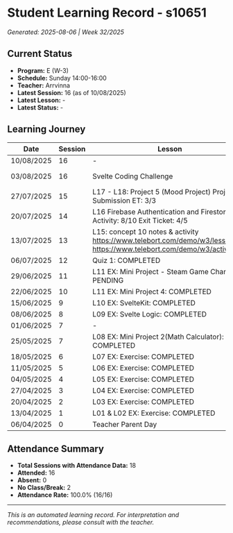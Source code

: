 # Student Learning Record - s10651
*Generated: 2025-08-06 | Week 32/2025*

## Current Status
- **Program:** E (W-3)
- **Schedule:** Sunday 14:00-16:00
- **Teacher:** Arrvinna
- **Latest Session:** 16 (as of 10/08/2025)
- **Latest Lesson:** -
- **Latest Status:** -

## Learning Journey
| Date | Session | Lesson | Attendance | Progress |
|------|---------|--------|------------|----------|
| 10/08/2025 | 16 | - | - | - |
| 03/08/2025 | 16 | Svelte Coding Challenge | Nurafrina | In Progress |
| 27/07/2025 | 15 | L17 - L18: Project 5 (Mood Project) Project Submission ET: 3/3 | Arrvinna | Completed |
| 20/07/2025 | 14 | L16 Firebase Authentication and Firestore Activity: 8/10   Exit Ticket: 4/5 | Arrvinna | Completed |
| 13/07/2025 | 13 | L15: concept 10 notes & activity https://www.telebort.com/demo/w3/lesson/10 https://www.telebort.com/demo/w3/activity/10 | Arrvinna | Completed |
| 06/07/2025 | 12 | Quiz 1: COMPLETED | Arrvinna | Completed |
| 29/06/2025 | 11 | L11 EX: Mini Project - Steam Game Changer: PENDING | Arrvinna | In Progress |
| 22/06/2025 | 10 | L11 EX: Mini Project 4: COMPLETED | Arrvinna | Completed |
| 15/06/2025 | 9 | L10 EX: SvelteKit: COMPLETED | Arrvinna | Completed |
| 08/06/2025 | 8 | L09 EX: Svelte Logic: COMPLETED | Arrvinna | Completed |
| 01/06/2025 | 7 | - | No Class | - |
| 25/05/2025 | 7 | L08 EX: Mini Project 2(Math Calculator): COMPLETED | Arrvinna | Completed |
| 18/05/2025 | 6 | L07 EX: Exercise: COMPLETED | Arrvinna | Completed |
| 11/05/2025 | 5 | L06 EX: Exercise: COMPLETED | Arrvinna | Completed |
| 04/05/2025 | 4 | L05 EX: Exercise: COMPLETED | Arrvinna | Completed |
| 27/04/2025 | 3 | L04 EX: Exercise: COMPLETED | Arrvinna | Completed |
| 20/04/2025 | 2 | L03 EX: Exercise: COMPLETED | Arrvinna | Completed |
| 13/04/2025 | 1 | L01 & L02 EX: Exercise: COMPLETED | Arrvinna | Completed |
| 06/04/2025 | 0 | Teacher Parent Day | No Class | - |

## Attendance Summary
- **Total Sessions with Attendance Data:** 18
- **Attended:** 16
- **Absent:** 0
- **No Class/Break:** 2
- **Attendance Rate:** 100.0% (16/16)

---
*This is an automated learning record. For interpretation and recommendations, please consult with the teacher.*